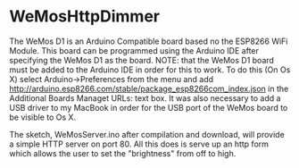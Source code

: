# WeMosHttpDimmer
The WeMos D1 is an Arduino Compatible board based no the ESP8266 WiFi Module.
This board can be programmed using the Arduino IDE after specifying the WeMos D1 as the board.
NOTE: that the WeMos D1 board must be added to the Arduino IDE in order for this to work.
To do this (On Os X) select Arduino->Preferences from the menu and add http://arduino.esp8266.com/stable/package_esp8266com_index.json in the Additional Boards Managet URLs: text box.
It was also necessary to add a USB driver to my MacBook in order for the USB port of the WeMos board to be visible to Os X.

The sketch, WeMosServer.ino after compilation and download, will provide a simple HTTP server on port 80.
All this does is serve up an http form which allows the user to set the "brightness" from off to high.
